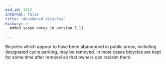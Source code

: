 ```yaml
---
esd_id: 1512
internal: false
title: "Abandoned bicycles"
history: >-
  Added scope notes in version 3.11.

---
```


Bicycles which appear to have been abandoned in public areas, including designated cycle parking, may be removed.  In most cases bicycles are kept for some time after removal so that owners can reclaim them.


